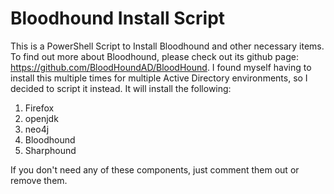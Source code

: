 # Bloodhound Install Script
This is a PowerShell Script to Install Bloodhound and other necessary items. To find out more about Bloodhound, please check out its github page: https://github.com/BloodHoundAD/BloodHound. I found myself having to install this multiple times for multiple Active Directory environments, so I decided to script it instead. It will install the following:

1. Firefox
2. openjdk
3. neo4j
4. Bloodhound
5. Sharphound

If you don't need any of these components, just comment them out or remove them.
